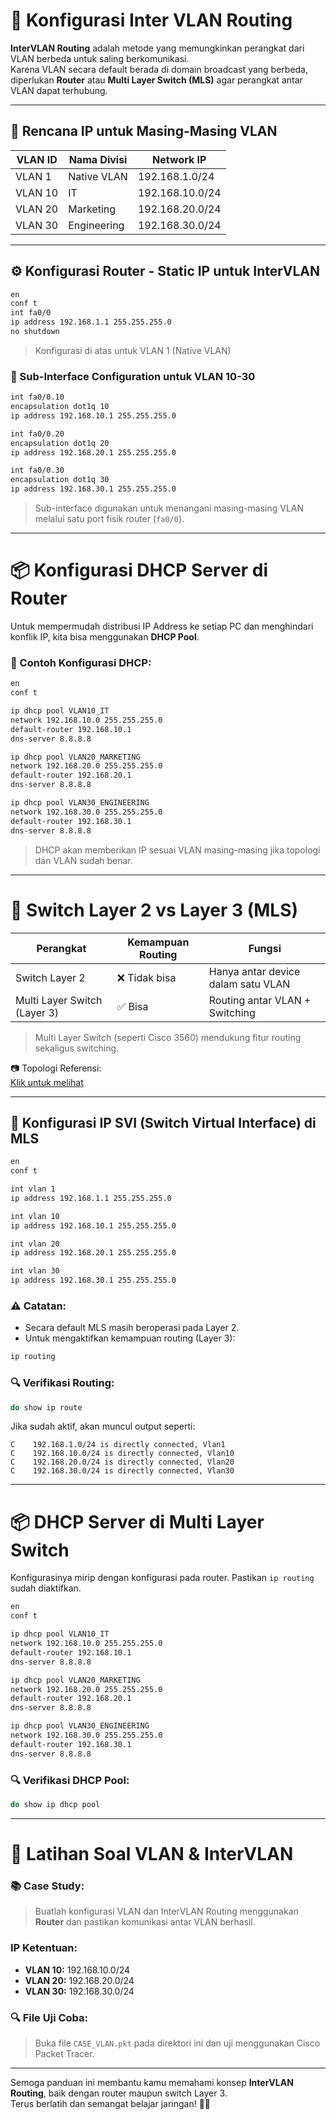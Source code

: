 # 🔁 Konfigurasi Inter VLAN Routing

**InterVLAN Routing** adalah metode yang memungkinkan perangkat dari VLAN berbeda untuk saling berkomunikasi.  
Karena VLAN secara default berada di domain broadcast yang berbeda, diperlukan **Router** atau **Multi Layer Switch (MLS)** agar perangkat antar VLAN dapat terhubung.

---

## 📌 Rencana IP untuk Masing-Masing VLAN

| VLAN ID | Nama Divisi     | Network IP           |
|---------|------------------|-----------------------|
| VLAN 1  | Native VLAN      | 192.168.1.0/24        |
| VLAN 10 | IT               | 192.168.10.0/24       |
| VLAN 20 | Marketing        | 192.168.20.0/24       |
| VLAN 30 | Engineering      | 192.168.30.0/24       |

---

## ⚙️ Konfigurasi Router - Static IP untuk InterVLAN

```bash
en
conf t
int fa0/0
ip address 192.168.1.1 255.255.255.0
no shutdown
```

> Konfigurasi di atas untuk VLAN 1 (Native VLAN)

### 🔧 Sub-Interface Configuration untuk VLAN 10-30

```bash
int fa0/0.10
encapsulation dot1q 10
ip address 192.168.10.1 255.255.255.0

int fa0/0.20
encapsulation dot1q 20
ip address 192.168.20.1 255.255.255.0

int fa0/0.30
encapsulation dot1q 30
ip address 192.168.30.1 255.255.255.0
```

> Sub-interface digunakan untuk menangani masing-masing VLAN melalui satu port fisik router (`fa0/0`).

---

# 📦 Konfigurasi DHCP Server di Router

Untuk mempermudah distribusi IP Address ke setiap PC dan menghindari konflik IP, kita bisa menggunakan **DHCP Pool**.

### 🔧 Contoh Konfigurasi DHCP:

```bash
en
conf t

ip dhcp pool VLAN10_IT
network 192.168.10.0 255.255.255.0
default-router 192.168.10.1
dns-server 8.8.8.8

ip dhcp pool VLAN20_MARKETING
network 192.168.20.0 255.255.255.0
default-router 192.168.20.1
dns-server 8.8.8.8

ip dhcp pool VLAN30_ENGINEERING
network 192.168.30.0 255.255.255.0
default-router 192.168.30.1
dns-server 8.8.8.8
```

> DHCP akan memberikan IP sesuai VLAN masing-masing jika topologi dan VLAN sudah benar.

---

# 🔀 Switch Layer 2 vs Layer 3 (MLS)

| Perangkat        | Kemampuan Routing | Fungsi          |
|------------------|-------------------|------------------|
| Switch Layer 2   | ❌ Tidak bisa     | Hanya antar device dalam satu VLAN |
| Multi Layer Switch (Layer 3) | ✅ Bisa | Routing antar VLAN + Switching |

> Multi Layer Switch (seperti Cisco 3560) mendukung fitur routing sekaligus switching.

📷 Topologi Referensi:  
[Klik untuk melihat](https://drive.google.com/open?id=1vQlnyfmLdCrV8QKlAYmFJ_jIPV7VgbmV&usp=drive_fs)

---

## 🧠 Konfigurasi IP SVI (Switch Virtual Interface) di MLS

```bash
en
conf t

int vlan 1
ip address 192.168.1.1 255.255.255.0

int vlan 10
ip address 192.168.10.1 255.255.255.0

int vlan 20
ip address 192.168.20.1 255.255.255.0

int vlan 30
ip address 192.168.30.1 255.255.255.0
```

### ⚠️ Catatan:
- Secara default MLS masih beroperasi pada Layer 2.
- Untuk mengaktifkan kemampuan routing (Layer 3):

```bash
ip routing
```

### 🔍 Verifikasi Routing:
```bash
do show ip route
```

Jika sudah aktif, akan muncul output seperti:

```
C    192.168.1.0/24 is directly connected, Vlan1
C    192.168.10.0/24 is directly connected, Vlan10
C    192.168.20.0/24 is directly connected, Vlan20
C    192.168.30.0/24 is directly connected, Vlan30
```

---

# 📦 DHCP Server di Multi Layer Switch

Konfigurasinya mirip dengan konfigurasi pada router. Pastikan `ip routing` sudah diaktifkan.

```bash
en
conf t

ip dhcp pool VLAN10_IT
network 192.168.10.0 255.255.255.0
default-router 192.168.10.1
dns-server 8.8.8.8

ip dhcp pool VLAN20_MARKETING
network 192.168.20.0 255.255.255.0
default-router 192.168.20.1
dns-server 8.8.8.8

ip dhcp pool VLAN30_ENGINEERING
network 192.168.30.0 255.255.255.0
default-router 192.168.30.1
dns-server 8.8.8.8
```

### 🔍 Verifikasi DHCP Pool:
```bash
do show ip dhcp pool
```

---

# 🧪 Latihan Soal VLAN & InterVLAN

### 📚 Case Study:
> Buatlah konfigurasi VLAN dan InterVLAN Routing menggunakan **Router** dan pastikan komunikasi antar VLAN berhasil.

### IP Ketentuan:
- **VLAN 10:** 192.168.10.0/24
- **VLAN 20:** 192.168.20.0/24
- **VLAN 30:** 192.168.30.0/24

### 🔍 File Uji Coba:
> Buka file `CASE_VLAN.pkt` pada direktori ini dan uji menggunakan Cisco Packet Tracer.

---

Semoga panduan ini membantu kamu memahami konsep **InterVLAN Routing**, baik dengan router maupun switch Layer 3.  
Terus berlatih dan semangat belajar jaringan! 🚀🧠